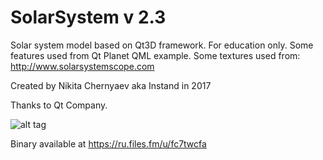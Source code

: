 # SolarSystem v 2.3
Solar system model based on Qt3D framework.
For education only.
Some features used from Qt Planet QML example.
Some textures used from:
http://www.solarsystemscope.com

Created by Nikita Chernyaev
aka Instand in 2017

Thanks to Qt Company.

![alt tag](http://ipic.su/img/img7/fs/SolarSystemScreenshot.1490272721.png)

Binary available at https://ru.files.fm/u/fc7twcfa
